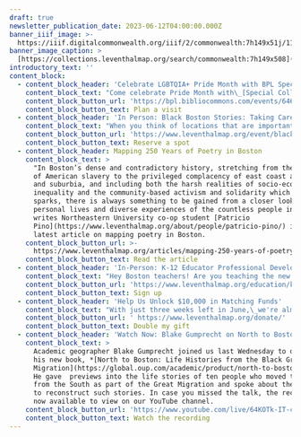 ```yaml
---
draft: true
newsletter_publication_date: 2023-06-12T04:00:00.000Z
banner_iiif_image: >-
  https://iiif.digitalcommonwealth.org/iiif/2/commonwealth:7h149x51j/1116,1713,5597,1776/2000,/0/default.jpg
banner_image_caption: >
  [https://collections.leventhalmap.org/search/commonwealth:7h149x508](https://collections.leventhalmap.org/search/commonwealth:7h149x508)
introductory_text: ''
content_block:
  - content_block_header: 'Celebrate LGBTQIA+ Pride Month with BPL Special Collections '
    content_block_text: "Come celebrate Pride Month with\_[Special Collections](https://bpl.bibliocommons.com/events/64651dff73e31d2900b74804)\_by stopping by and exploring items from our collections spotlighting LGBTQIA+ culture and history!  Select items will be available for the month of June to visit in the Special Collection reading room—no appointment necessary. Items include: *[A Historical Map of Lesbian and Gay Boston](https://bpl.bibliocommons.com/v2/record/S75C1013247)*\_(1995); The score of the opera\_*Peter Grimes*,\_written and autographed by Benjamin Britten; [A 1611 stage play](https://bpl.bibliocommons.com/v2/record/S75C5114053) that fictionalizes the life of Mary Frith, a woman who defied the gender binary of 17th century London; *[Wanderfolk in Wonderland](https://bpl.bibliocommons.com/v2/record/S75C6111004)*\_(1903), a children’s book written and illustrated by a queer couple; and photographs by Zoe Perry-Wood of BAGLY Prom, the nation's oldest annual LGBTQ+ youth prom.\n"
    content_block_button_url: 'https://bpl.bibliocommons.com/events/64651ea1023dc43e008233b7'
    content_block_button_text: Plan a visit
  - content_block_header: 'In Person: Black Boston Stories: Taking Care · June 15, 6:00pm ET'
    content_block_text: "When you think of locations that are important for taking care of residents in Boston’s Black communities, what place or places come to mind? On Thursday, June 15 at 6PM at the\_[Grove Hall Branch Library](https://www.bpl.org/locations/grove-hall/), Apolo Cátala, [OASIS on Ballou](https://www.thecarrotproject.org/wp-content/uploads/2021/03/Oasis_Client_Update_2020.8691901.pdf); Reggie Jean, [Haley House](https://haleyhouse.org/); and Jo-Anna Rorie, [Neighborhood Birth Center](https://neighborhoodbirthcenter.org/) will reflect on taking care in and of Boston’s Black communities and lead a wider conversation with participants. *Food will be served starting at 5:30PM.*\n"
    content_block_button_url: 'https://www.leventhalmap.org/event/black-boston-stories-taking-care/'
    content_block_button_text: Reserve a spot
  - content_block_header: Mapping 250 Years of Poetry in Boston
    content_block_text: >
      "In Boston’s dense and contradictory history, stretching from the horrors
      of American slavery to the privileged complacency of east coast academia
      and suburbia, and including both the harsh realities of socio-economic
      inequality and the community-based activism and solidarity which it
      sparks, there is always something to be gained from a closer look at the
      personal lives and diverse experiences of the countless people involved,"
      writes Northeastern University co-op student [Patricio
      Pino](https://www.leventhalmap.org/about/people/patricio-pino/) in his
      latest article on mapping poetry in Boston.
    content_block_button_url: >-
      https://www.leventhalmap.org/articles/mapping-250-years-of-poetry-in-boston/
    content_block_button_text: Read the article
  - content_block_header: 'In-Person: K-12 Educator Professional Development Workshop · July 10-12'
    content_block_text: "Hey Boston teachers! Are you teaching the new AP African American Studies course? This three-day workshop,\_[Lifting as We Climb: Black Women’s Activism in Turn-of-the-20th Century Boston](https://www.leventhalmap.org/education/k12/professional-development/), is designed in conjunction with our current\_[Building Blocks](https://www.leventhalmap.org/digital-exhibitions/building-blocks/)\_exhibition to expand participants’ knowledge and comfort in teaching the role and impact of women in Boston’s Black history.\_*Designed for teachers in grade 3-12.*\n"
    content_block_button_url: 'https://www.leventhalmap.org/education/k12/professional-development/'
    content_block_button_text: Sign up
  - content_block_header: 'Help Us Unlock $10,000 in Matching Funds'
    content_block_text: "With just three weeks left in June,\_we're almost a quarter of the way to our fundraising goal of unlocking $10k in matching funds. [Any amount you give](https://www.leventhalmap.org/donate/?form=GENCAMPAIGN)\_before June 30\_will count\_2X as much in the next fiscal year. If you value the work we do, please help us reach our match! Every gift counts towards our goal.\n"
    content_block_button_url: ' https://www.leventhalmap.org/donate/'
    content_block_button_text: Double my gift
  - content_block_header: 'Watch Now: Blake Gumprecht on North to Boston '
    content_block_text: >
      Academic geographer Blake Gumprecht joined us last Wednesday to discuss
      his new book, *[North to Boston: Life Histories from the Black Great
      Migration](https://global.oup.com/academic/product/north-to-boston-9780197614440?cc=us\&lang=en&)*.
      He gave  previews into the life stories of ten people who moved to Boston
      from the South as part of the Great Migration and spoke about the process
      to reconstruct such stories. In case you missed the talk, the recording is
      now available to view on our YouTube channel.
    content_block_button_url: 'https://www.youtube.com/live/64KOTk-IT-c?feature=share'
    content_block_button_text: Watch the recording
---
```












